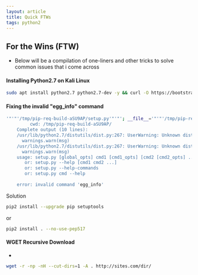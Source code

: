 ```yaml
---
layout: article
title: Quick FTWs
tags: python2 
---
```


## For the Wins (FTW)

- Below will be a compilation of one-liners and other tricks to solve common issues that i come across



#### Installing Python2.7 on Kali Linux 

```bash 
sudo apt install python2.7 python2.7-dev -y && curl -O https://bootstrap.pypa.io/pip/2.7/get-pip.py && sudo python2.7 get-pip.py
```

#### Fixing the invalid "egg_info" command 

```bash 
'"'"'/tmp/pip-req-build-aSU9AP/setup.py'"'"'; __file__='"'"'/tmp/pip-req-build-aSU9AP/setup.py'"'"';f=getattr(tokenize, '"'"'open'"'"', open)(__file__);code=f.read().replace('"'"'\r\n'"'"', '"'"'\n'"'"');f.close();exec(compile(code, __file__, '"'"'exec'"'"'))' egg_info --egg-base /tmp/pip-pip-egg-info-GmrXHL
         cwd: /tmp/pip-req-build-aSU9AP/
    Complete output (10 lines):
    /usr/lib/python2.7/distutils/dist.py:267: UserWarning: Unknown distribution option: 'extras_require'
      warnings.warn(msg)
    /usr/lib/python2.7/distutils/dist.py:267: UserWarning: Unknown distribution option: 'install_requires'
      warnings.warn(msg)
    usage: setup.py [global_opts] cmd1 [cmd1_opts] [cmd2 [cmd2_opts] ...]
       or: setup.py --help [cmd1 cmd2 ...]
       or: setup.py --help-commands
       or: setup.py cmd --help
    
    error: invalid command 'egg_info'

```

Solution

```bash 
pip2 install --upgrade pip setuptools
```

or 

```bash 
pip2 install . --no-use-pep517
```

#### WGET Recursive Download

-
```bash
wget -r -np -nH --cut-dirs=1 -A . http://sites.com/dir/
```

<More to come>
